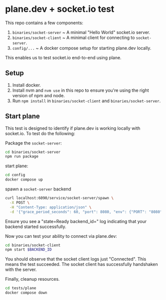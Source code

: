 # plane.dev + socket.io test

This repo contains a few components:

1. `binaries/socket-server` ~ A minimal "Hello World" socket.io server.
2. `binaries/socket-client` ~ A minimal client for connecting to `socket-server`.
4. `config/...` ~ A docker compose setup for starting plane.dev locally.

This enables us to test socket.io end-to-end using plane.

## Setup

1. Install docker.
2. Install nvm and `nvm use` in this repo to ensure you're using the right version of npm and node.
3. Run `npm install` in `binaries/socket-client` and `binaries/socket-server`.

## Start plane

This test is designed to identify if plane.dev is working locally with
socket.io. To test do the following:

Package the `socket-server`:

```sh
cd binaries/socket-server
npm run package
```

start plane:

```sh
cd config
docker compose up
```

spawn a `socket-server` backend

```sh
curl localhost:6090/service/socket-server/spawn \
  -X POST \
  -H "Content-Type: application/json" \
  -d '{"grace_period_seconds": 60, "port": 8080, "env": {"PORT": "8080"}}'
```

Ensure you see a "state=Ready backend\_id=" log indicating that your backend
started successfully.

Now you can test your ability to connect via plane.dev:

```sh
cd binaries/socket-client
npm start $BACKEND_ID
```

You should observe that the socket client logs just "Connected". This means the
test succeeded. The socket client has successfully handshaken with the server.

Finally, cleanup resources.

```sh
cd tests/plane
docker compose down
```
